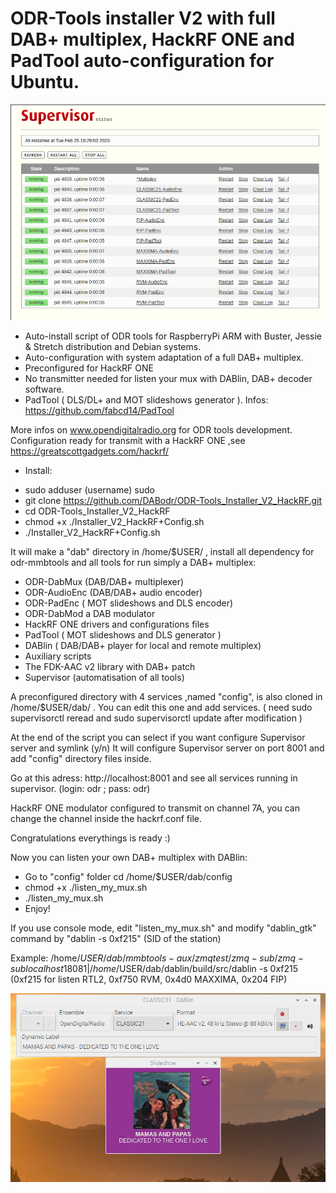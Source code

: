 # ODR-Tools installer V2 with full DAB+ multiplex, HackRF ONE and PadTool auto-configuration for Ubuntu.


![Screenshot of a logo slide](https://github.com/DABodr/ODR-Tools_Installer_V2/blob/master/supervisor.png) 

* Auto-install script of ODR tools for RaspberryPi ARM with Buster, Jessie & Stretch distribution and Debian systems.
* Auto-configuration with system adaptation of a full DAB+ multiplex. 
* Preconfigured for HackRF ONE                  
* No transmitter needed for listen your mux with DABlin, DAB+ decoder software.
* PadTool ( DLS/DL+ and MOT slideshows generator ). Infos: https://github.com/fabcd14/PadTool

 More infos on www.opendigitalradio.org for ODR tools development.               
 Configuration ready for transmit with a HackRF ONE ,see https://greatscottgadgets.com/hackrf/

  * Install:

- sudo adduser (username) sudo 
- git clone https://github.com/DABodr/ODR-Tools_Installer_V2_HackRF.git
- cd ODR-Tools_Installer_V2_HackRF
- chmod +x ./Installer_V2_HackRF+Config.sh
- ./Installer_V2_HackRF+Config.sh 

It will make a "dab" directory in /home/$USER/ , install all dependency for odr-mmbtools and all tools for run simply a DAB+ multiplex:
   *   ODR-DabMux (DAB/DAB+ multiplexer) 
   *   ODR-AudioEnc (DAB/DAB+ audio encoder)
   *   ODR-PadEnc ( MOT slideshows and DLS encoder)
   *   ODR-DabMod a DAB modulator
   *   HackRF ONE drivers and configurations files
   *   PadTool ( MOT slideshows and DLS generator )
   *   DABlin ( DAB/DAB+ player for local and remote multiplex)
   *   Auxiliary scripts
   *   The FDK-AAC v2 library with DAB+ patch
   *   Supervisor (automatisation of all tools)

A preconfigured directory with 4 services ,named "config", is also cloned in /home/$USER/dab/ .
You can edit this one and add services. ( need sudo supervisorctl reread and sudo supervisorctl update after modification )

At the end of the script you can select if you want configure Supervisor server and symlink (y/n)
It will configure Supervisor server on port 8001 and add "config" directory files inside.

Go at this adress: http://localhost:8001 and see all services running in supervisor. (login: odr ; pass: odr)

HackRF ONE modulator configured to transmit on channel 7A, you can change the channel inside the hackrf.conf file.

Congratulations everythings is ready :) 

Now you can listen your own DAB+ multiplex with DABlin:

 - Go to "config" folder cd /home/$USER/dab/config 
 - chmod +x ./listen_my_mux.sh
 - ./listen_my_mux.sh
 - Enjoy!

If you use console mode, edit "listen_my_mux.sh" and modify "dablin_gtk" command by "dablin -s 0xf215" (SID of the station)  

Example: /home/$USER/dab/mmbtools-aux/zmqtest/zmq-sub/zmq-sub localhost 18081 | /home/$USER/dab/dablin/build/src/dablin -s 0xf215
(0xf215 for listen RTL2, 0xf750 RVM, 0x4d0 MAXXIMA, 0x204 FIP)

![Screenshot of a ATC slide](https://github.com/DABodr/ODR-Tools_Installer_V2/blob/master/class_21.png)

